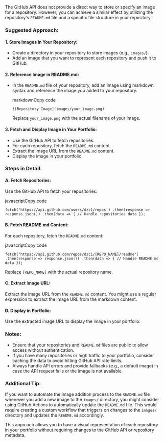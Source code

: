The GitHub API does not provide a direct way to store or specify an image for a repository. However, you can achieve a similar effect by utilizing the repository's `README.md` file and a specific file structure in your repository.

### Suggested Approach:

#### 1\. Store Images in Your Repository:

- Create a directory in your repository to store images (e.g., `images/`).
- Add an image that you want to represent each repository and push it to GitHub.

#### 2\. Reference Image in README.md:

- In the `README.md` file of your repository, add an image using markdown syntax and reference the image you added to your repository.

  markdownCopy code

  `![Repository Image](images/your_image.png)`

  Replace `your_image.png` with the actual filename of your image.

#### 3\. Fetch and Display Image in Your Portfolio:

- Use the GitHub API to fetch repositories.
- For each repository, fetch the `README.md` content.
- Extract the image URL from the `README.md` content.
- Display the image in your portfolio.

### Steps in Detail:

#### A. Fetch Repositories:

Use the GitHub API to fetch your repositories:

javascriptCopy code

`fetch('https://api.github.com/users/dzc1/repos')
  .then(response => response.json())
  .then(data => {
    // Handle repositories data
  });`

#### B. Fetch README.md Content:

For each repository, fetch the `README.md` content:

javascriptCopy code

`fetch('https://api.github.com/repos/dzc1/[REPO_NAME]/readme')
  .then(response => response.json())
  .then(data => {
    // Handle README.md data
  });`

Replace `[REPO_NAME]` with the actual repository name.

#### C. Extract Image URL:

Extract the image URL from the `README.md` content. You might use a regular expression to extract the image URL from the markdown content.

#### D. Display in Portfolio:

Use the extracted image URL to display the image in your portfolio.

### Notes:

- Ensure that your repositories and `README.md` files are public to allow access without authentication.
- If you have many repositories or high traffic to your portfolio, consider caching the data to avoid hitting GitHub API rate limits.
- Always handle API errors and provide fallbacks (e.g., a default image) in case the API request fails or the image is not available.

### Additional Tip:

If you want to automate the image addition process to the `README.md` file whenever you add a new image to the `images/` directory, you might consider using GitHub Actions to automatically update the `README.md` file. This would require creating a custom workflow that triggers on changes to the `images/` directory and updates the `README.md` accordingly.

This approach allows you to have a visual representation of each repository in your portfolio without requiring changes to the GitHub API or repository metadata.
